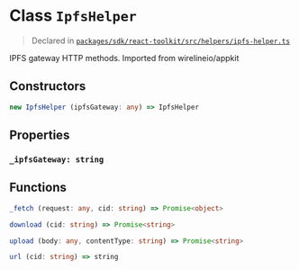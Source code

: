 # Class `IpfsHelper`
> Declared in [`packages/sdk/react-toolkit/src/helpers/ipfs-helper.ts`]()

IPFS gateway HTTP methods.
Imported from wirelineio/appkit

## Constructors
```ts
new IpfsHelper (ipfsGateway: any) => IpfsHelper
```

## Properties
### `_ipfsGateway: string`

## Functions
```ts
_fetch (request: any, cid: string) => Promise<object>
```
```ts
download (cid: string) => Promise<string>
```
```ts
upload (body: any, contentType: string) => Promise<string>
```
```ts
url (cid: string) => string
```